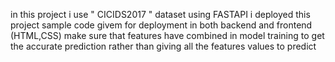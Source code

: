 in this project i use " CICIDS2017 " dataset
using FASTAPI i deployed this project 
sample code givem for deployment in both backend and frontend (HTML,CSS)
make sure that features have combined in model training to get the accurate prediction rather than giving all the features values to predict

